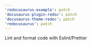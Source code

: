 ```yaml
---
'redocusaurus-example': patch
'docusaurus-plugin-redoc': patch
'docusaurus-theme-redoc': patch
'redocusaurus': patch
---
```


Lint and format code with Eslint/Prettier
